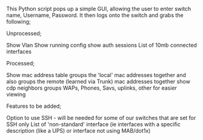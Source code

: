 This Python script pops up a simple GUI, allowing the user to enter switch name, Username, Password. It then logs onto the switch and grabs the following;


Unprocessed;

Show Vlan
Show running config
show auth sessions
List of 10mb connected interfaces

Processed;

Show mac address table
    groups the 'local' mac addresses together and also groups the remote (learned via Trunk) mac addresses together
show cdp neighbors
    groups WAPs, Phones, Savs, uplinks, other for easier viewing

Features to be added;

Option to use SSH - will be needed for some of our switches that are set for SSH only
List of 'non-standard' interface (ie interfaces with a specific description (like a UPS) or interface not using MAB/dot1x)

